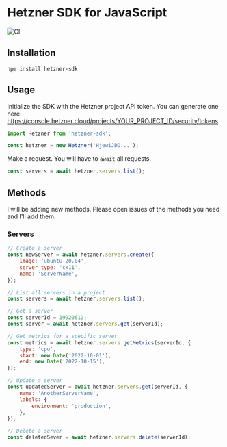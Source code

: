 # Hetzner SDK for JavaScript
![CI](https://github.com/itaibo/hetzner-sdk/actions/workflows/ci.yml/badge.svg)

## Installation
```
npm install hetzner-sdk
```

## Usage
Initialize the SDK with the Hetzner project API token. You can generate one here: https://console.hetzner.cloud/projects/YOUR_PROJECT_ID/security/tokens.

```js
import Hetzner from 'hetzner-sdk';

const hetzner = new Hetzner('HjewiJDD...');
```

Make a request. You will have to `await` all requests.

```js
const servers = await hetzner.servers.list();
```

## Methods
I will be adding new methods. Please open issues of the methods you need and I'll add them.

### Servers
```js
// Create a server
const newServer = await hetzner.servers.create({
	image: 'ubuntu-20.04',
	server_type: 'cx11',
	name: 'ServerName',
});

// List all servers in a project
const servers = await hetzner.servers.list();

// Get a server
const serverId = 19920612;
const server = await hetzner.servers.get(serverId);

// Get metrics for a specific server
const metrics = await hetzner.servers.getMetrics(serverId, {
	type: 'cpu',
	start: new Date('2022-10-01'),
	end: new Date('2022-10-15'),
});

// Update a server
const updatedServer = await hetzner.servers.get(serverId, {
	name: 'AnotherServerName',
	labels: {
		environment: 'production',	
	},
});

// Delete a server
const deletedSever = await hetzner.servers.delete(serverId);
```
